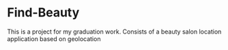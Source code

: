 # Find-Beauty
This is a project for my graduation work. Consists of a beauty salon location application based on geolocation
